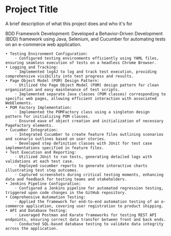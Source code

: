 
# Project Title

A brief description of what this project does and who it's for

   BDD Framework Development:
        Developed a Behavior-Driven Development (BDD) framework using Java, Selenium, and Cucumber for automating tests on an e-commerce web application.
        
    • Testing Environment Configuration:
        ◦ Configured testing environments efficiently using YAML files, ensuring seamless execution of tests on a headless Chrome Browser.
    • Logging and Tracking:
        ◦ Implemented log4J to log and track test execution, providing comprehensive visibility into test progress and results.
    • Page Object Model (POM) Design Pattern:
        ◦ Utilized the Page Object Model (POM) design pattern for clean organization and easy maintenance of test scripts.
        ◦ Implemented separate Java classes (POM classes) corresponding to specific web pages, allowing efficient interaction with associated WebElements.
    • POM Factory Implementation:
        ◦ Implemented the POMFactory class using a singleton design pattern for initializing POM classes.
        ◦ Ensured ease of object creation and initialization of necessary PageFactory elements.
    • Cucumber Integration:
        ◦ Integrated Cucumber to create feature files outlining scenarios and scenario outlines based on user stories.
        ◦ Developed step definition classes with JUnit for test case implementations specified in feature files.
    • Test Execution and Reporting:
        ◦ Utilized JUnit to run tests, generating detailed logs with validations at each test case.
        ◦ Employed cucumber reports to generate interactive charts illustrating test step outcomes.
        ◦ Captured screenshots during critical testing moments, enhancing data and feedback for testing teams and stakeholders.
    • Jenkins Pipeline Configuration:
        ◦ Configured a Jenkins pipeline for automated regression testing, triggered upon code changes in the GitHub repository.
    • Comprehensive Automation Testing:
        ◦ Applied the framework for end-to-end automation testing of an e-commerce application, covering user registration to product shipping.
    • API and Database Testing:
        ◦ Leveraged Postman and Karate frameworks for testing REST API endpoints, ensuring correct data transfer between front and back ends.
        ◦ Conducted SQL-based database testing to validate data integrity across the application.
